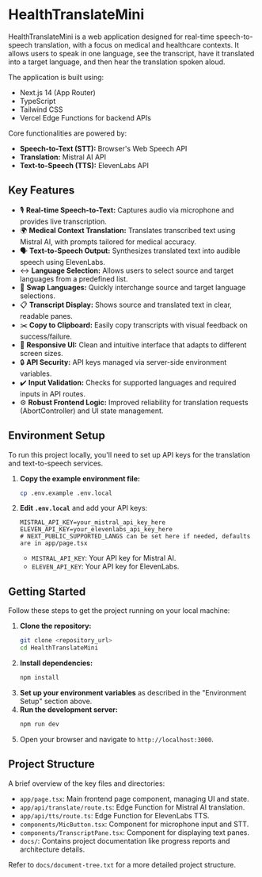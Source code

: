 # HealthTranslateMini

HealthTranslateMini is a web application designed for real-time speech-to-speech translation, with a focus on medical and healthcare contexts. It allows users to speak in one language, see the transcript, have it translated into a target language, and then hear the translation spoken aloud.

The application is built using:
*   Next.js 14 (App Router)
*   TypeScript
*   Tailwind CSS
*   Vercel Edge Functions for backend APIs

Core functionalities are powered by:
*   **Speech-to-Text (STT):** Browser's Web Speech API
*   **Translation:** Mistral AI API
*   **Text-to-Speech (TTS):** ElevenLabs API

## Key Features

*   🎙️ **Real-time Speech-to-Text:** Captures audio via microphone and provides live transcription.
*   🌍 **Medical Context Translation:** Translates transcribed text using Mistral AI, with prompts tailored for medical accuracy.
*   🗣️ **Text-to-Speech Output:** Synthesizes translated text into audible speech using ElevenLabs.
*   ↔️ **Language Selection:** Allows users to select source and target languages from a predefined list.
*   🔄 **Swap Languages:** Quickly interchange source and target language selections.
*   📋 **Transcript Display:** Shows source and translated text in clear, readable panes.
*   ✂️ **Copy to Clipboard:** Easily copy transcripts with visual feedback on success/failure.
*   🎨 **Responsive UI:** Clean and intuitive interface that adapts to different screen sizes.
*   🔒 **API Security:** API keys managed via server-side environment variables.
*   ✔️ **Input Validation:** Checks for supported languages and required inputs in API routes.
*   ⚙️ **Robust Frontend Logic:** Improved reliability for translation requests (AbortController) and UI state management.

## Environment Setup

To run this project locally, you'll need to set up API keys for the translation and text-to-speech services.

1.  **Copy the example environment file:**
    ```bash
    cp .env.example .env.local
    ```
2.  **Edit `.env.local`** and add your API keys:
    ```env
    MISTRAL_API_KEY=your_mistral_api_key_here
    ELEVEN_API_KEY=your_elevenlabs_api_key_here
    # NEXT_PUBLIC_SUPPORTED_LANGS can be set here if needed, defaults are in app/page.tsx
    ```
    *   `MISTRAL_API_KEY`: Your API key for Mistral AI.
    *   `ELEVEN_API_KEY`: Your API key for ElevenLabs.

## Getting Started

Follow these steps to get the project running on your local machine:

1.  **Clone the repository:**
    ```bash
    git clone <repository_url>
    cd HealthTranslateMini
    ```
2.  **Install dependencies:**
    ```bash
    npm install
    ```
3.  **Set up your environment variables** as described in the "Environment Setup" section above.
4.  **Run the development server:**
    ```bash
    npm run dev
    ```
5.  Open your browser and navigate to `http://localhost:3000`.

## Project Structure

A brief overview of the key files and directories:

*   `app/page.tsx`: Main frontend page component, managing UI and state.
*   `app/api/translate/route.ts`: Edge Function for Mistral AI translation.
*   `app/api/tts/route.ts`: Edge Function for ElevenLabs TTS.
*   `components/MicButton.tsx`: Component for microphone input and STT.
*   `components/TranscriptPane.tsx`: Component for displaying text panes.
*   `docs/`: Contains project documentation like progress reports and architecture details.

Refer to `docs/document-tree.txt` for a more detailed project structure. 